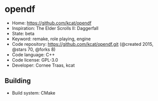 # opendf

- Home: https://github.com/kcat/opendf
- Inspiration: The Elder Scrolls II: Daggerfall
- State: beta
- Keyword: remake, role playing, engine
- Code repository: https://github.com/kcat/opendf.git (@created 2015, @stars 70, @forks 8)
- Code language: C++
- Code license: GPL-3.0
- Developer: Cornee Traas, kcat

## Building

- Build system: CMake
